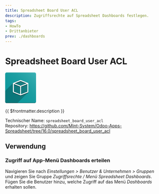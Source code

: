 ```yaml
---
title: Spreadsheet Board User ACL
description: Zugriffsrechte auf Spreadsheet Dashboards festlegen.
tags:
- HowTo
- Drittanbieter
prev: ./dashboards
---
```

# Spreadsheet Board User ACL
![](attachments/icon_oms_box.png)

{{ $frontmatter.description }}

Technischer Name: `spreadsheet_board_user_acl`\
Repository: <https://github.com/Mint-System/Odoo-Apps-Spreadsheet/tree/16.0/spreadsheet_board_user_acl>

## Verwendung

### Zugriff auf App-Menü Dashboards erteilen

Navigieren Sie nach *Einstellungen > Benutzer & Unternehmen > Gruppen* und zeigen Sie Gruppe *Zugriffsrechte / Menü Spreadsheet Dashboards*. Fügen Sie die Benutzer hinzu, welche Zugriff auf das Menü *Dashboards* erhalten sollen.